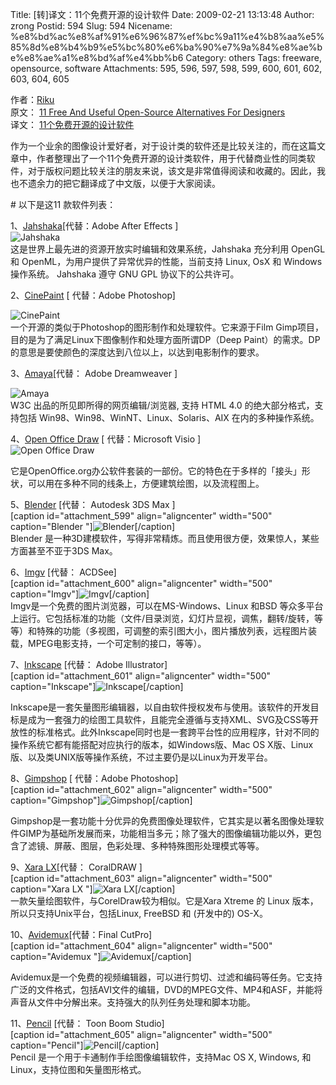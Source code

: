 Title: [转]译文：11个免费开源的设计软件
Date: 2009-02-21 13:13:48
Author: zrong
Postid: 594
Slug: 594
Nicename: %e8%bd%ac%e8%af%91%e6%96%87%ef%bc%9a11%e4%b8%aa%e5%85%8d%e8%b4%b9%e5%bc%80%e6%ba%90%e7%9a%84%e8%ae%be%e8%ae%a1%e8%bd%af%e4%bb%b6
Category: others
Tags: freeware, opensource, software
Attachments: 595, 596, 597, 598, 599, 600, 601, 602, 603, 604, 605

作者：[Riku](http://riku.me/)  
原文： [11 Free And Useful Open-Source Alternatives For
Designers](http://www.smashingapps.com/2009/02/18/11-free-and-useful-open-source-alternatives-for-designers.html)  
译文：
[11个免费开源的设计软件](http://riku.me/2009/02/19/free_design_software.html)

作为一个业余的图像设计爱好者，对于设计类的软件还是比较关注的，而在这篇文章中，作者整理出了一个11个免费开源的设计类软件，用于代替商业性的同类软件，对于版权问题比较关注的朋友来说，该文是非常值得阅读和收藏的。因此，我也不遗余力的把它翻译成了中文版，以便于大家阅读。

\# 以下是这11 款软件列表：

1、[Jahshaka](http://jahshaka.org/)[代替：Adobe After Effects ]  
![Jahshaka](/wp-content/uploads/2009/02/de001.jpg "Jahshaka")  
这是世界上最先进的资源开放实时编辑和效果系统，Jahshaka 充分利用 OpenGL
和 OpenML，为用户提供了异常优异的性能，当前支持 Linux, OsX 和 Windows
操作系统。 Jahshaka 遵守 GNU GPL 协议下的公共许可。  
<!--more-->  
2、[CinePaint](http://www.cinepaint.org/) [ 代替：Adobe Photoshop]  

![CinePaint](http://www.zengrong.net/wp-content/uploads/2009/02/de002.jpg "CinePaint")  
一个开源的类似于Photoshop的图形制作和处理软件。它来源于Film
Gimp项目，目的是为了满足Linux下图像制作和处理方面所谓DP（Deep
Paint）的需求。DP的意思是要使颜色的深度达到八位以上，以达到电影制作的要求。

3、[Amaya](http://www.w3.org/Amaya/)[代替： Adobe Dreamweaver ]  

![Amaya](http://www.zengrong.net/wp-content/uploads/2009/02/de003.jpg "Amaya")  
W3C 出品的所见即所得的网页编辑/浏览器, 支持 HTML 4.0
的绝大部分格式，支持包括 Win98、Win98、WinNT、Linux、Solaris、AIX
在内的多种操作系统。

4、[Open Office Draw](http://www.openoffice.org/product/draw.html) [
代替：Microsoft Visio ]  
![Open Office
Draw](http://www.zengrong.net/wp-content/uploads/2009/02/de004.jpg "Open Office Draw")  

它是OpenOffice.org办公软件套装的一部份。它的特色在于多样的「接头」形状，可以用在多种不同的线条上，方便建筑绘图，以及流程图上。

5、[Blender](http://www.blender.org/) [代替： Autodesk 3DS Max ]  
[caption id="attachment\_599" align="aligncenter" width="500"
caption="Blender
"]![Blender](http://www.zengrong.net/wp-content/uploads/2009/02/de005.jpg "Blender")[/caption]  
Blender
是一种3D建模软件，写得非常精炼。而且使用很方便，效果惊人，某些方面甚至不亚于3DS
Max。

6、[Imgv](http://imgv.sourceforge.net/) [代替： ACDSee]  
[caption id="attachment\_600" align="aligncenter" width="500"
caption="Imgv"]![Imgv](http://www.zengrong.net/wp-content/uploads/2009/02/de006.jpg "Imgv")[/caption]  
Imgv是一个免费的图片浏览器，可以在MS-Windows、Linux 和BSD
等众多平台上运行。它包括标准的功能（文件/目录浏览，幻灯片显视，调焦，翻转/旋转，等等）和特殊的功能（多视图，可调整的索引图大小，图片播放列表，远程图片装载，MPEG电影支持，一个可定制的接口，等等）。

7、[Inkscape](http://www.inkscape.org/) [代替： Adobe Illustrator]  
[caption id="attachment\_601" align="aligncenter" width="500"
caption="Inkscape"]![Inkscape](http://www.zengrong.net/wp-content/uploads/2009/02/de007.jpg "Inkscape")[/caption]  

Inkscape是一套矢量图形编辑器，以自由软件授权发布与使用。该软件的开发目标是成为一套强力的绘图工具软件，且能完全遵循与支持XML、SVG及CSS等开放性的标准格式。此外Inkscape同时也是一套跨平台性的应用程序，针对不同的操作系统它都有能搭配对应执行的版本，如Windows版、Mac
OS X版、Linux版、以及类UNIX版等操作系统，不过主要仍是以Linux为开发平台。

8、[Gimpshop](http://plasticbugs.com/?page_id=294) [ 代替：Adobe
Photoshop]  
[caption id="attachment\_602" align="aligncenter" width="500"
caption="Gimpshop"]![Gimpshop](http://www.zengrong.net/wp-content/uploads/2009/02/de008.jpg "Gimpshop")[/caption]  

Gimpshop是一套功能十分优异的免费图像处理软件，它其实是以著名图像处理软件GIMP为基础所发展而来，功能相当多元；除了强大的图像编辑功能以外，更包含了滤镜、屏蔽、图层，色彩处理、多种特殊图形处理模式等等。

9、[Xara LX](http://www.xaraxtreme.org/)[代替： CoralDRAW ]  
[caption id="attachment\_603" align="aligncenter" width="500"
caption="Xara LX "]![Xara
LX](http://www.zengrong.net/wp-content/uploads/2009/02/de009.jpg "Xara LX ")[/caption]  
一款矢量绘图软件，与CorelDraw较为相似。它是Xara Xtreme 的 Linux
版本，所以只支持Unix平台，包括Linux, FreeBSD 和 (开发中的) OS-X。

10、[Avidemux](http://avidemux.sourceforge.net/)[代替：Final CutPro]  
[caption id="attachment\_604" align="aligncenter" width="500"
caption="Avidemux
"]![Avidemux](http://www.zengrong.net/wp-content/uploads/2009/02/de010.jpg "Avidemux ")[/caption]  

Avidemux是一个免费的视频编辑器，可以进行剪切、过滤和编码等任务。它支持广泛的文件格式，包括AVI文件的编辑，DVD的MPEG文件、MP4和ASF，并能将声音从文件中分解出来。支持强大的队列任务处理和脚本功能。

11、[Pencil](http://www.les-stooges.org/pascal/pencil/) [代替： Toon
Boom Studio]  
[caption id="attachment\_605" align="aligncenter" width="500"
caption="Pencil"]![Pencil](http://www.zengrong.net/wp-content/uploads/2009/02/de011.jpg "Pencil")[/caption]  
Pencil 是一个用于卡通制作手绘图像编辑软件，支持Mac OS X, Windows, 和
Linux，支持位图和矢量图形格式。

